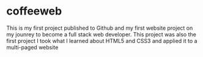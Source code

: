 # coffeeweb
This is my first project published to Github and my first website project on my jounrey to become a full stack web developer.
This project was also the first project I took what I learned about HTML5 and CSS3 and applied it to a multi-paged website

